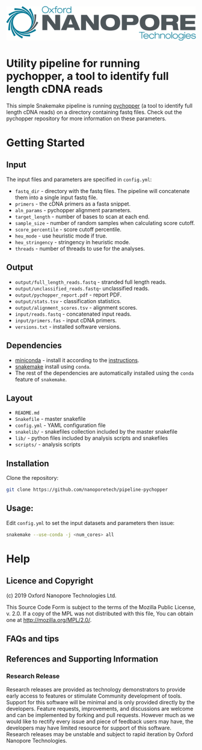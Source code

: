 ![ONT_logo](/ONT_logo.png)
-----------------------------

Utility pipeline for running pychopper, a tool to identify full length cDNA reads
=================================================================================

This simple Snakemake pipeline is running [pychopper](https://github.com/nanoporetech/pychopper) (a tool to identify full length cDNA reads) on a directory containing fastq files. Check out the pychopper repository for more information on these parameters.

Getting Started
===============

## Input

The input files and parameters are specified in `config.yml`:

- `fastq_dir` - directory with the fastq files. The pipeline will concatenate them into a single input fastq file.
- `primers` - the cDNA primers as a fasta snippet.
- `aln_params` - pychopper alignment parameters.
- `target_length` -  number of bases to scan at each end.
- `sample_size` - number of random samples when calculating score cutoff.
- `score_percentile` - score cutoff percentile.
- `heu_mode` - use heuristic mode if true.
- `heu_stringency` - stringency in heuristic mode.
- `threads` - number of threads to use for the analyses.

## Output

- `output/full_length_reads.fastq` - stranded full length reads.
- `output/unclassified_reads.fastq`- unclassified reads.
- `output/pychopper_report.pdf` - report PDF.
- `output/stats.tsv` - classification statistics.
- `output/alignment_scores.tsv` - alignment scores.
- `input/reads.fastq` - concatenated input reads.
- `input/primers.fas` - input cDNA primers.
- `versions.txt` - installed software versions.

## Dependencies

- [miniconda](https://conda.io/miniconda.html) - install it according to the [instructions](https://conda.io/docs/user-guide/install/index.html).
- [snakemake](https://anaconda.org/bioconda/snakemake) install using `conda`.
- The rest of the dependencies are automatically installed using the `conda` feature of `snakemake`.

## Layout

* `README.md`
* `Snakefile`         - master snakefile
* `config.yml`        - YAML configuration file
* `snakelib/`         - snakefiles collection included by the master snakefile
* `lib/`              - python files included by analysis scripts and snakefiles
* `scripts/`          - analysis scripts

## Installation

Clone the repository:

```bash
git clone https://github.com/nanoporetech/pipeline-pychopper
```

## Usage:

Edit `config.yml` to set the input datasets and parameters then issue:

```bash
snakemake --use-conda -j <num_cores> all
```

Help
====

## Licence and Copyright

(c) 2019 Oxford Nanopore Technologies Ltd.

This Source Code Form is subject to the terms of the Mozilla Public
License, v. 2.0. If a copy of the MPL was not distributed with this
file, You can obtain one at http://mozilla.org/MPL/2.0/.

## FAQs and tips

## References and Supporting Information

### Research Release

Research releases are provided as technology demonstrators to provide early access to features or stimulate Community development of tools. Support for this software will be minimal and is only provided directly by the developers. Feature requests, improvements, and discussions are welcome and can be implemented by forking and pull requests. However much as we would like to rectify every issue and piece of feedback users may have, the developers may have limited resource for support of this software. Research releases may be unstable and subject to rapid iteration by Oxford Nanopore Technologies.

